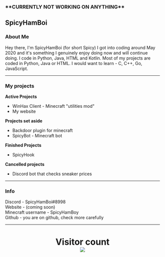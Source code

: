 <p align="center">
  <h3>**CURRENTLY NOT WORKING ON ANYTHING**</h3>
</p>


## SpicyHamBoi


<p align="center">
  <h3>About Me </h3>
</p>

Hey there, I'm SpicyHamBoi (for short Spicy) I got into coding around May 2020 and it's something I genuinely enjoy doing now and will continue doing. I code in Python, Java, HTML and Kotlin. Most of my projects are coded in Python, Java or HTML. I would want to learn - C, C++, Go, JavaScript.

---

<p align="center">
  <h3>My projects</h3>
</p>

**Active Projects** <br>
- WinHax Client - Minecraft "utilities mod"
- My website

**Projects set aside** <br>
- Backdoor plugin for minecraft
- SpicyBot - Minecraft bot

**Finished Projects** <br>
- SpicyHook

**Cancelled projects** <br>
- Discord bot that checks sneaker prices

---

<p align="center">
  <h3>Info</h3>
</p>

Discord - SpicyHamBoi#8998 <br />
Website - (coming soon)<br />
Minecraft username - SpicyHamBoy <br />
Github - you are on github, check more carefully<br />

---
<p> 
  <h1 align="center">Visitor count<br>
  <img src="https://profile-counter.glitch.me/SpicyHamboi/count.svg" />
    </h1>
</p>

